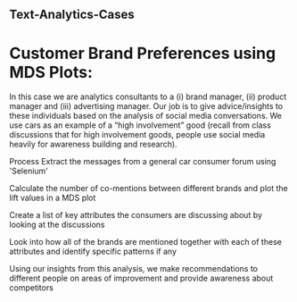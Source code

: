 ## Text-Analytics-Cases

# Customer Brand Preferences using MDS Plots:
In this case we are analytics consultants to a (i) brand manager, (ii) product manager and (iii) advertising manager. Our job is to give advice/insights to these individuals based on the analysis of social media conversations. We use cars as an example of a “high involvement” good (recall from class discussions that for high involvement goods, people use social media heavily for awareness building and research).

Process
Extract the messages from a general car consumer forum using 'Selenium'

Calculate the number of co-mentions between different brands and plot the lift values in a MDS plot

Create a list of key attributes the consumers are discussing about by looking at the discussions

Look into how all of the brands are mentioned together with each of these attributes and identify specific patterns if any

Using our insights from this analysis, we make recommendations to different people on areas of improvement and provide awareness about competitors
